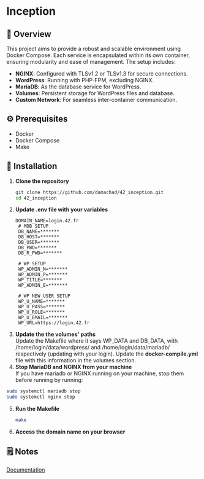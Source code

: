 # Inception

## 🌟 Overview

This project aims to provide a robust and scalable environment using Docker Compose. 
Each service is encapsulated within its own container, ensuring modularity and ease of management. 
The setup includes:

- **NGINX**: Configured with TLSv1.2 or TLSv1.3 for secure connections.
- **WordPress**: Running with PHP-FPM, excluding NGINX.
- **MariaDB**: As the database service for WordPress.
- **Volumes**: Persistent storage for WordPress files and database.
- **Custom Network**: For seamless inter-container communication.

## ⚙️ Prerequisites

- Docker
- Docker Compose
- Make

## 🚀 Installation
1. **Clone the repository**
   ```sh
   git clone https://github.com/damachad/42_inception.git
   cd 42_inception
   ```
2. **Update .env file with your variables**
   ```
   DOMAIN_NAME=login.42.fr
    # MDB SETUP
    DB_NAME=*******
    DB_HOST=*******
    DB_USER=*******
    DB_PWD=*******
    DB_R_PWD=*******
    
    # WP SETUP
    WP_ADMIN_N=*******
    WP_ADMIN_P=*******
    WP_TITLE=*******
    WP_ADMIN_E=*******
    
    # WP NEW USER SETUP
    WP_U_NAME=*******
    WP_U_PASS=*******
    WP_U_ROLE=*******
    WP_U_EMAIL=*******
    WP_URL=https://login.42.fr
   ```
3. **Update the the volumes' paths**   
Update the Makefile where it says WP_DATA and DB_DATA, with /home/login/data/wordpress/ and /home/login/data/mariadb/ respectively (updating with your login).
Update the **docker-compile.yml** file with this information in the volumes section.
4. **Stop MariaDB and NGINX from your machine**   
 If you have mariadb or NGINX running on your machine, stop them before running by running:
``` sh
sudo systemctl mariadb stop
sudo systemctl nginx stop
```
5. **Run the Makefile**
   ```sh
   make
   ```
6. **Access the domain name on your browser**

## 🗒️ Notes
[Documentation](https://spicy-dirigible-2b6.notion.site/Inception-b663a32e459b46c3b32874241c08e582)
